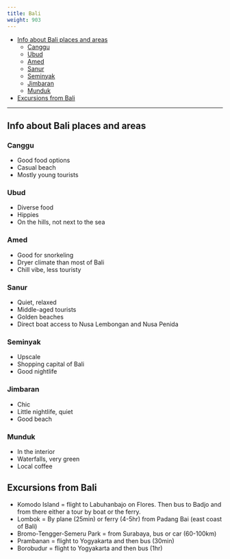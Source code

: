 ```yaml
---
title: Bali
weight: 903
---
```


<!-- vim-markdown-toc GFM -->

* [Info about Bali places and areas](#info-about-bali-places-and-areas)
	* [Canggu](#canggu)
	* [Ubud](#ubud)
	* [Amed](#amed)
	* [Sanur](#sanur)
	* [Seminyak](#seminyak)
	* [Jimbaran](#jimbaran)
	* [Munduk](#munduk)
* [Excursions from Bali](#excursions-from-bali)

<!-- vim-markdown-toc -->

------------

## Info about Bali places and areas

### Canggu

* Good food options
* Casual beach
* Mostly young tourists

### Ubud

* Diverse food
* Hippies
* On the hills, not next to the sea

### Amed

* Good for snorkeling
* Dryer climate than most of Bali
* Chill vibe, less touristy

### Sanur

* Quiet, relaxed
* Middle-aged tourists
* Golden beaches
* Direct boat access to Nusa Lembongan and Nusa Penida

### Seminyak

* Upscale
* Shopping capital of Bali
* Good nightlife

### Jimbaran

* Chic
* Little nightlife, quiet
* Good beach

### Munduk

* In the interior
* Waterfalls, very green
* Local coffee

## Excursions from Bali

* Komodo Island = flight to Labuhanbajo on Flores. Then bus to Badjo and from there either a tour by boat or the ferry.
* Lombok = By plane (25min) or ferry (4-5hr) from Padang Bai (east coast of Bali)
* Bromo-Tengger-Semeru Park = from Surabaya, bus or car (60-100km)
* Prambanan = flight to Yogyakarta and then bus (30min)
* Borobudur = flight to Yogyakarta and then bus (1hr)
